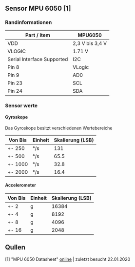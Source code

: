 ## Sensor MPU 6050 [1]

### Randinformationen

| Part / item                | MPU6050         |
| -------------------------- | --------------- |
| VDD                        | 2,3 V bis 3,4 V |
| VLOGIC                     | 1.71 V          |
| Serial Interface Supported | I2C             |
| Pin 8                      | VLogic          |
| Pin 9                      | AD0             |
| Pin 23                     | SCL             |
| Pin 24                     | SDA             |

### Sensor werte

#### Gyroskope

Das Gyroskope besitzt verschiedenen Wertebereiche

| Von Bis | Einheit | Skalierung (LSB) |
| ------- | ------- | ---------------- |
| +- 250  | °/s     | 131              |
| +- 500  | °/s     | 65.5             |
| +- 1000 | °/s     | 32.8             |
| +- 2000 | °/s     | 16.4             |

#### Accelerometer

| Von Bis | Einheit | Skalierung (LSB) |
| ------- | ------- | ---------------- |
| +- 2    | g       | 16384            |
| +- 4    | g       | 8192             |
| +- 8    | g       | 4096             |
| +- 16   | g       | 2048             |

## Qullen

[1] "MPU 6050 Datasheet" [online](https://www.invensense.com/wp-content/uploads/2015/02/MPU-6000-Datasheet1.pdf) | zuletzt besucht 22.01.2020